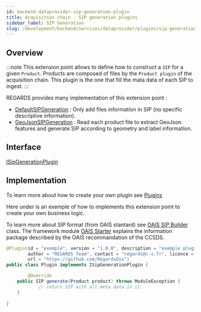 ```yaml
---
id: backend-dataprovider-sip-generation-plugin
title: Acquisition chain - SIP generation plugins
sidebar_label: SIP Generation
slug: /development/backend/services/dataprovider/plugins/sip-generation/
---
```




## Overview

:::note
This extension point allows to define how to construct a `SIP` for a given `Product`. Products are composed of files by the `Product plugin` of the acquisition chain. This plugin is the one that fill the mata data of each SIP to ingest.
:::

REGARDS provides many implementation of this extension point :
 - [DefaultSIPGeneration](https://github.com/RegardsOss/regards-dataprovider/blob/master/acquisition/acquisition-service/src/main/java/fr/cnes/regards/modules/acquisition/service/plugins/DefaultSIPGeneration.java) : Only add files information in SIP (no specific descriptive information).
 - [GeoJsonSIPGeneration](https://github.com/RegardsOss/regards-dataprovider/blob/master/acquisition/acquisition-service/src/main/java/fr/cnes/regards/modules/acquisition/service/plugins/GeoJsonSIPGeneration.java) : Read each product file to extract GeoJson features and generate SIP according to geometry and label information.

## Interface

   [ISipGenerationPlugin](https://github.com/RegardsOss/regards-dataprovider/blob/master/acquisition/acquisition-domain/src/main/java/fr/cnes/regards/modules/acquisition/plugins/ISipGenerationPlugin.java)

## Implementation

To learn more about how to create your own plugin see [Plugins](../../../../framework/modules/plugins/)

Here under is an exemple of how to implements this extension point to create your own business logic.

To learn more about SIP format (from OAIS stantard) see [OAIS SIP Builder](https://github.com/RegardsOss/regards-ingest/blob/master/ingest/ingest-domain/src/main/java/fr/cnes/regards/modules/ingest/domain/builder/SIPBuilder.java) class. The framework module [OAIS Starter](../../../../framework/starters/oais/) explains the information package described by the OAIS recommandation of the CCSDS.



```java
@Plugin(id = "exemple", version = "1.0.0", description = "exemple plugin",
        author = "REGARDS Team", contact = "regards@c-s.fr", licence = "LGPLv3.0", owner = "CSSI",
        url = "https://github.com/RegardsOss")
public class Plugin implements ISipGenerationPlugin {

        @Override
    public SIP generate(Product product) throws ModuleException {
            // return SIP with all meta data in it.
    }
   
}
```
